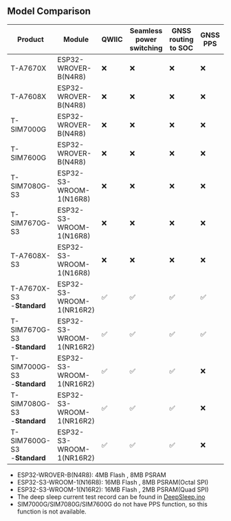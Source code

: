 ## Model Comparison

| Product                        | Module                   | QWIIC | Seamless <br> power <br> switching | GNSS<br> routing<br> to SOC | GNSS<br>PPS | eSIM<br>Pad | BMS | Camera<br>Interface | DeepSleep<br> Current | Pin<br>compatible |
| ------------------------------ | ------------------------ | ----- | ---------------------------------- | --------------------------- | ----------- | ----------- | --- | ------------------- | --------------------- | ----------------- |
| T-A7670X                       | ESP32-WROVER-B(N4R8)     | ❌     | ❌                                  | ❌                           | ❌           | ❌           | ✅   | ❌                   | Avg: 157uA            | ❌                 |
| T-A7608X                       | ESP32-WROVER-B(N4R8)     | ❌     | ❌                                  | ❌                           | ❌           | ❌           | ✅   | ❌                   | Avg: 240uA            | ❌                 |
| T-SIM7000G                     | ESP32-WROVER-B(N4R8)     | ❌     | ❌                                  | ❌                           | ❌           | ❌           | ✅   | ❌                   | Avg: 500uA            | ❌                 |
| T-SIM7600G                     | ESP32-WROVER-B(N4R8)     | ❌     | ❌                                  | ❌                           | ❌           | ❌           | ✅   | ❌                   | Avg: 200uA            | ❌                 |
| T-SIM7080G-S3                  | ESP32-S3-WROOM-1(N16R8)  | ❌     | ❌                                  | ❌                           | ❌           | ❌           | ❌   | ✅                   | Avg: 1.1mA            | ❌                 |
| T-SIM7670G-S3                  | ESP32-S3-WROOM-1(N16R8)  | ❌     | ❌                                  | ❌                           | ❌           | ❌           | ✅   | ❌                   | Avg: 497uA            | ❌                 |
| T-A7608X-S3                    | ESP32-S3-WROOM-1(N16R8)  | ❌     | ❌                                  | ❌                           | ❌           | ❌           | ✅   | ❌                   | Avg: 368uA            | ❌                 |
| T-A7670X-S3<br>-**Standard**   | ESP32-S3-WROOM-1(NR16R2) | ✅     | ✅                                  | ✅                           | ✅           | ✅           | ✅   | ✅                   | Avg: 314uA            | ✅                 |
| T-SIM7670G-S3<br>-**Standard** | ESP32-S3-WROOM-1(NR16R2) | ✅     | ✅                                  | ✅                           | ✅           | ✅           | ✅   | ✅                   | Avg: 147uA            | ✅                 |
| T-SIM7000G-S3<br>-**Standard** | ESP32-S3-WROOM-1(NR16R2) | ✅     | ✅                                  | ✅                           | ❌           | ✅           | ✅   | ✅                   | Avg: 166uA            | ✅                 |
| T-SIM7080G-S3<br>-**Standard** | ESP32-S3-WROOM-1(NR16R2) | ✅     | ✅                                  | ✅                           | ❌           | ✅           | ✅   | ✅                   | Avg: 128uA            | ✅                 |
| T-SIM7600G-S3<br>-**Standard** | ESP32-S3-WROOM-1(NR16R2) | ✅     | ✅                                  | ✅                           | ❌           | ✅           | ✅   | ✅                   | Avg: 128uA            | ✅                 |

- ESP32-WROVER-B(N4R8): 4MB Flash , 8MB PSRAM
- ESP32-S3-WROOM-1(N16R8): 16MB Flash , 8MB PSRAM(Octal SPI)
- ESP32-S3-WROOM-1(N16R2): 16MB Flash , 2MB PSRAM(Quad SPI)
- The deep sleep current test record can be found in [DeepSleep.ino](../examples/DeepSleep/DeepSleep.ino)
- SIM7000G/SIM7080G/SIM7600G do not have PPS function, so this function is not available.
